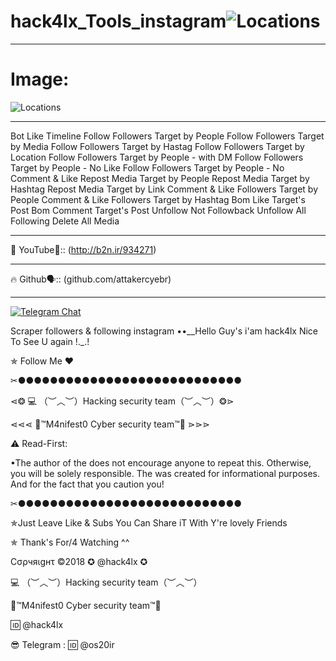 # hack4lx_Tools_instagram![Locations](https://github.com/attakercyebr/hack4lx_Tools_instagram/blob/master/Instagram2016_white-(64px).png ) 

**********************************************************

# Image:
![Locations](https://github.com/attakercyebr/hack4lx_Tools_instagram/blob/master/rtrtrt.png) 

**********************************************************

Bot Like Timeline
Follow Followers Target by People
Follow Followers Target by Media
Follow Followers Target by Hastag
Follow Followers Target by Location
Follow Followers Target by People - with DM
Follow Followers Target by People - No Like
Follow Followers Target by People - No Comment & Like
Repost Media Target by People
Repost Media Target by Hashtag
Repost Media Target by Link
Comment & Like Followers Target by People
Comment & Like Followers Target by Hashtag
Bom Like Target's Post
Bom Comment Target's Post
Unfollow Not Followback
Unfollow All Following
Delete All Media


**********************************************************

🦠 YouTube👣:: (http://b2n.ir/934271)
**********************************************************

🔥 Github🗣:: (github.com/attakercyebr)
**********************************************************

[![Telegram Chat](https://img.shields.io/badge/chat%20on-Telegram-blue.svg)](https://t.me/hack4lx)

Scraper followers & following instagram ••__Hello Guy's i'am hack4lx Nice To See U again !._.!

✯ Follow Me ♥

✂●●●●●●●●●●●●●●●●●●●●●●●●●●●●

⋖❂ 💻 （︶︿︶）Hacking security team（︶︿︶）❂⋗

⋖⋖⋖ 💢™M4nifest0 Cyber security team™💢 ⋗⋗⋗

⚠️ Read-First:

•The author of the does not encourage anyone to repeat this. Otherwise, you will be solely responsible. The was created for informational purposes. And for the fact that you caution you!

✂●●●●●●●●●●●●●●●●●●●●●●●●●●●●

✯Just Leave Like & Subs You Can Share iT With Y're lovely Friends

✯ Thank's For/4 Watching ^^

Cσρчяιgнτ ©2018 ✪ @hack4lx ✪

💻 （︶︿︶）Hacking security team（︶︿︶）

💢™M4nifest0 Cyber security team™💢

🆔 @hack4lx

😎 Telegram : 🆔 @os20ir


